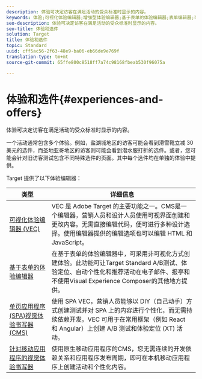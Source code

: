 ```yaml
---
description: 体验可决定访客在满足活动的受众标准时显示的内容。
keywords: 体验;可视化体验编辑器;增强型体验编辑器;基于表单的体验编辑器;表单编辑器;可视化编辑器;体验编辑器;混合内容;iframe;防 iframe 嵌套;嵌套 iframe;x-frame-options;x 框架选项;跨域;跨域问题;身份验证工作流;IP 黑名单;IP 白名单
seo-description: 体验可决定访客在满足活动的受众标准时显示的内容。
seo-title: 体验和选件
solution: Target
title: 体验和选件
topic: Standard
uuid: cff5ac56-2f63-48e9-ba06-eb66de9e769f
translation-type: tm+mt
source-git-commit: 65ffe800c8518ff7a74c98168fbeab530f96075a

---
```



# 体验和选件{#experiences-and-offers}

体验可决定访客在满足活动的受众标准时显示的内容。

一个活动通常包含多个体验。例如，盐湖城地区的访客可能会看到滑雪靴立减 30 美元的选件，而圣地亚哥地区的访客则可能会看到潜水服打折的选件。或者，您可能会针对旧访客测试包含不同特殊选件的页面。其中每个选件均在单独的体验中提供。

Target 提供了以下体验编辑器：

| 类型 | 详细信息 |
| --- | --- |
| [可视化体验编辑器 (VEC)](../c-experiences/c-visual-experience-composer/visual-experience-composer.md#concept_CF63320EB8924B2F9BDA3C72256DCE50) | VEC 是 Adobe Target 的主要功能之一。CMS是一个编辑器，营销人员和设计人员使用可视界面创建和更改内容。无需直接编辑代码，便可进行多种设计选择。使用编辑器提供的编辑选项也可以编辑 HTML 和 JavaScript。 |
| [基于表单的体验编辑器](../c-experiences/form-experience-composer.md#task_FAC842A6535045B68B4C1AD3E657E56E) | 在基于表单的体验编辑器中，可采用非可视化方式创建体验。此功能可让Target Standard A/B测试、体验定位、自动个性化和推荐活动在电子邮件、报亭和不使用Visual Experience Composer的其他地方提供。 |
| [单页应用程序(SPA)视觉体验书写器(CMS)](/help/c-experiences/spa-visual-experience-composer.md) | 使用 SPA VEC，营销人员能够以 DIY（自己动手）方式创建测试并对 SPA 上的内容进行个性化，而无需持续依赖开发。VEC 可用于在常用框架（例如 React 和 Angular）上创建 A/B 测试和体验定位 (XT) 活动。 |
| [针对移动应用程序的视觉体验书写器](/help/c-target-mobile-app/c-mobile-visual-experience-composer/mobile-visual-experience-composer.md) | 使用原生移动应用程序的CMS，您无需连续的开发依赖关系和应用程序发布周期，即可在本机移动应用程序上创建活动和个性化内容。 |


